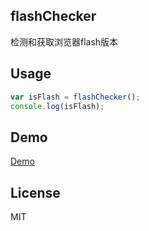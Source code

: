 ## flashChecker

检测和获取浏览器flash版本

## Usage

```js
var isFlash = flashChecker();
console.log(isFlash);
```

## Demo

[Demo](https://katosun2.github.io/flashChecker/)

## License

MIT
